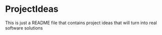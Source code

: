 # ProjectIdeas
This is just a README file that contains project ideas that will turn into real software solutions
